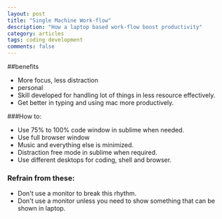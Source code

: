 ```yaml
---
layout: post
title: "Single Machine Work-flow"
description: "How a laptop based work-flow boost productivity"
category: articles
tags: coding development
comments: false
---
```


##benefits

- More focus, less distraction
- personal
- Skill developed for handling lot of things in less resource effectively.
- Get better in typing and using mac more productively.


###How to:

- Use 75% to 100% code window in sublime when needed.
- Use full browser window 
- Music and everything else is minimized. 
- Distraction free mode in sublime when required. 
- Use different desktops for coding, shell and browser.

### Refrain from these:

- Don't use a monitor to break this rhythm.
- Don't use a monitor unless you need to show something that can be shown in laptop.


